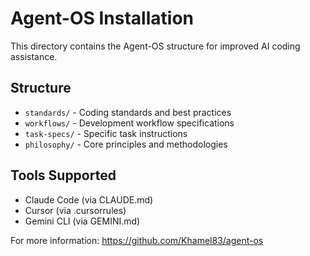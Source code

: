 # Agent-OS Installation

This directory contains the Agent-OS structure for improved AI coding assistance.

## Structure
- `standards/` - Coding standards and best practices
- `workflows/` - Development workflow specifications  
- `task-specs/` - Specific task instructions
- `philosophy/` - Core principles and methodologies

## Tools Supported
- Claude Code (via CLAUDE.md)
- Cursor (via .cursorrules)
- Gemini CLI (via GEMINI.md)

For more information: https://github.com/Khamel83/agent-os
